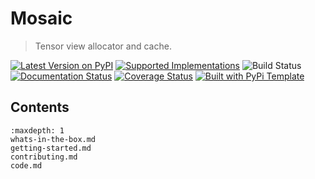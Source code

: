 # Mosaic

> Tensor view allocator and cache.

[![Latest Version on PyPI](https://img.shields.io/pypi/v/tensor-mosaic.svg)](https://pypi.python.org/pypi/tensor-mosaic/)
[![Supported Implementations](https://img.shields.io/pypi/pyversions/tensor-mosaic.svg)](https://pypi.python.org/pypi/tensor-mosaic/)
![Build Status](https://github.com/btrainwilson/mosaic/actions/workflows/test.yaml/badge.svg)
[![Documentation Status](https://readthedocs.org/projects/tensor-mosaic/badge/?version=latest)](https://tensor-mosaic.readthedocs.io/en/latest/?badge=latest)
[![Coverage Status](https://coveralls.io/repos/github/btrainwilson/mosaic/badge.svg?branch=master)](https://coveralls.io/github/btrainwilson/mosaic?branch=master)
[![Built with PyPi Template](https://img.shields.io/badge/PyPi_Template-v0.8.0-blue.svg)](https://github.com/christophevg/pypi-template)



## Contents

```{toctree}
:maxdepth: 1
whats-in-the-box.md
getting-started.md
contributing.md
code.md
```


